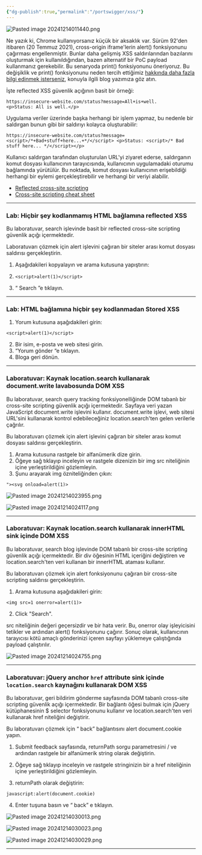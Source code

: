 ```yaml
---
{"dg-publish":true,"permalink":"/portswigger/xss/"}
---
```



![Pasted image 20241214011440.png](/img/user/resimler/Pasted%20image%2020241214011440.png)

Ne yazık ki, Chrome kullanıyorsanız küçük bir aksaklık var. Sürüm 92'den itibaren (20 Temmuz 2021), cross-origin iframe'lerin alert() fonksiyonunu çağırması engellenmiştir. Bunlar daha gelişmiş XSS saldırılarından bazılarını oluşturmak için kullanıldığından, bazen alternatif bir PoC payload kullanmanız gerekebilir. Bu senaryoda print() fonksiyonunu öneriyoruz. Bu değişiklik ve print() fonksiyonunu neden tercih ettiğimiz [hakkında daha fazla bilgi edinmek isterseniz](https://portswigger.net/research/alert-is-dead-long-live-print), konuyla ilgili blog yazımıza göz atın.

İşte reflected XSS güvenlik açığının basit bir örneği:

```
https://insecure-website.com/status?message=All+is+well. 
<p>Status: All is well.</p>
```

Uygulama veriler üzerinde başka herhangi bir işlem yapmaz, bu nedenle bir saldırgan bunun gibi bir saldırıyı kolayca oluşturabilir:

```
https://insecure-website.com/status?message=<script>/*+Bad+stuff+here...+*/</script> <p>Status: <script>/* Bad stuff here... */</script></p>
```

Kullanıcı saldırgan tarafından oluşturulan URL'yi ziyaret ederse, saldırganın komut dosyası kullanıcının tarayıcısında, kullanıcının uygulamadaki oturumu bağlamında yürütülür. Bu noktada, komut dosyası kullanıcının erişebildiği herhangi bir eylemi gerçekleştirebilir ve herhangi bir veriyi alabilir.

- [Reflected cross-site scripting](https://portswigger.net/web-security/cross-site-scripting/reflected)
- [Cross-site scripting cheat sheet](https://portswigger.net/web-security/cross-site-scripting/cheat-sheet)


----

### Lab: Hiçbir şey kodlanmamış HTML bağlamına reflected XSS

Bu laboratuvar, search işlevinde basit bir reflected cross-site scripting güvenlik açığı içermektedir.

Laboratuvarı çözmek için alert işlevini çağıran bir siteler arası komut dosyası saldırısı gerçekleştirin.

1. Aşağıdakileri kopyalayın ve arama kutusuna yapıştırın:

2. `<script>alert(1)</script>`

3. “ Search ”e tıklayın.

----

### Lab: HTML bağlamına hiçbir şey kodlanmadan Stored XSS

1. Yorum kutusuna aşağıdakileri girin:

`<script>alert(1)</script>`

2. Bir isim, e-posta ve web sitesi girin.
3. “Yorum gönder “e tıklayın.
4. Bloga geri dönün.


---

### Laboratuvar: Kaynak location.search kullanarak document.write lavabosunda DOM XSS

Bu laboratuvar, search query tracking fonksiyonelliğinde DOM tabanlı bir cross-site scripting güvenlik açığı içermektedir. Sayfaya veri yazan JavaScript document.write işlevini kullanır. document.write işlevi, web sitesi URL'sini kullanarak kontrol edebileceğiniz location.search'ten gelen verilerle çağrılır.

Bu laboratuvarı çözmek için alert işlevini çağıran bir siteler arası komut dosyası saldırısı gerçekleştirin.

1. Arama kutusuna rastgele bir alfanümerik dize girin.
2. Öğeye sağ tıklayıp inceleyin ve rastgele dizenizin bir img src niteliğinin içine yerleştirildiğini gözlemleyin.
3. Şunu arayarak img özniteliğinden çıkın:

`"><svg onload=alert(1)>`

![Pasted image 20241214023955.png](/img/user/resimler/Pasted%20image%2020241214023955.png)

![Pasted image 20241214024117.png](/img/user/resimler/Pasted%20image%2020241214024117.png)

----


### Laboratuvar: Kaynak location.search kullanarak innerHTML sink içinde DOM XSS

Bu laboratuvar, search blog işlevinde DOM tabanlı bir cross-site scripting güvenlik açığı içermektedir. Bir div öğesinin HTML içeriğini değiştiren ve location.search'ten veri kullanan bir innerHTML ataması kullanır.

Bu laboratuvarı çözmek için alert fonksiyonunu çağıran bir cross-site scripting saldırısı gerçekleştirin.

1. Arama kutusuna aşağıdakileri girin:

`<img src=1 onerror=alert(1)>`

2. Click "Search".

src niteliğinin değeri geçersizdir ve bir hata verir. Bu, onerror olay işleyicisini tetikler ve ardından alert() fonksiyonunu çağırır. Sonuç olarak, kullanıcının tarayıcısı kötü amaçlı gönderinizi içeren sayfayı yüklemeye çalıştığında payload çalıştırılır.

![Pasted image 20241214024755.png](/img/user/resimler/Pasted%20image%2020241214024755.png)


----


### Laboratuvar: jQuery anchor `href` attribute sink içinde `location.search` kaynağını kullanarak DOM XSS

Bu laboratuvar, geri bildirim gönderme sayfasında DOM tabanlı cross-site scripting güvenlik açığı içermektedir. Bir bağlantı öğesi bulmak için jQuery kütüphanesinin $ selector fonksiyonunu kullanır ve location.search'ten veri kullanarak href niteliğini değiştirir.

Bu laboratuvarı çözmek için “ back” bağlantısını alert document.cookie yapın.

1. Submit feedback sayfasında, returnPath sorgu parametresini / ve ardından rastgele bir alfanümerik string olarak değiştirin.

2. Öğeye sağ tıklayıp inceleyin ve rastgele stringinizin bir a href niteliğinin içine yerleştirildiğini gözlemleyin.

3. returnPath olarak değiştirin:

```
javascript:alert(document.cookie)
```

4. Enter tuşuna basın ve “ back” e tıklayın.

![Pasted image 20241214030013.png](/img/user/resimler/Pasted%20image%2020241214030013.png)

![Pasted image 20241214030023.png](/img/user/resimler/Pasted%20image%2020241214030023.png)

![Pasted image 20241214030029.png](/img/user/resimler/Pasted%20image%2020241214030029.png)


---
